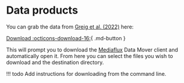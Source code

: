 # Data products

You can grab the data from [Greig et al. (2022)](https://arxiv.org/abs/2205.09960) here:

[Download :octicons-download-16:](#){ .md-button }

This will prompt you to download the [Mediaflux](https://www.arcitecta.com/mediaflux/features/) Data Mover client and automatically open it. From here you can select the files you wish to download and the destination directory.

!!! todo
    Add instructions for downloading from the command line.
